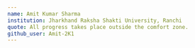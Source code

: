 ```yaml
---
name: Amit Kumar Sharma
institution: Jharkhand Raksha Shakti University, Ranchi
quote: All progress takes place outside the comfort zone.
github_user: Amit-2K1
---
```

